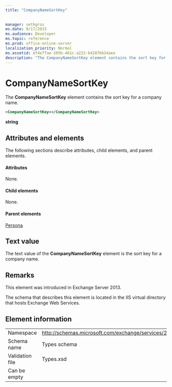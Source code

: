 ```yaml
---
title: "CompanyNameSortKey"
 
 
manager: sethgros
ms.date: 9/17/2015
ms.audience: Developer
ms.topic: reference
ms.prod: office-online-server
localization_priority: Normal
ms.assetid: ef4e7fae-205b-461c-a222-b4287bb24aea
description: "The CompanyNameSortKey element contains the sort key for a company name."
---
```


# CompanyNameSortKey

The **CompanyNameSortKey** element contains the sort key for a company name. 
  
```XML
<CompanyNameSortKey></CompanyNameSortKey>
```

 **string**
## Attributes and elements

The following sections describe attributes, child elements, and parent elements.
  
#### Attributes

None.
  
#### Child elements

None.
  
#### Parent elements

[Persona](persona.md)
  
## Text value

The text value of the **CompanyNameSortKey** element is the sort key for a company name. 
  
## Remarks

This element was introduced in Exchange Server 2013.
  
The schema that describes this element is located in the IIS virtual directory that hosts Exchange Web Services.
  
## Element information

|||
|:-----|:-----|
|Namespace  <br/> |http://schemas.microsoft.com/exchange/services/2006/types  <br/> |
|Schema name  <br/> |Types schema  <br/> |
|Validation file  <br/> |Types.xsd  <br/> |
|Can be empty  <br/> ||
   

